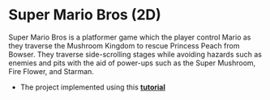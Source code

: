 # Super Mario Bros (2D)

Super Mario Bros is a platformer game which the player control Mario as they traverse the Mushroom Kingdom to rescue Princess Peach from Bowser. They traverse side-scrolling stages while avoiding hazards such as enemies and pits with the aid of power-ups such as the Super Mushroom, Fire Flower, and Starman.

- The project implemented using this [**tutorial**](https://youtube.com/playlist?list=PLqlFiJjSZ2x1mrMpSQgYdRm8PyWRTg6He)
